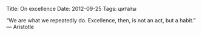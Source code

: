 Title: On excellence
Date: 2012-09-25
Tags: цитаты

<div class="text">“We are what we repeatedly do. Excellence, then, is not an act, but a habit.” — Aristotle</div>